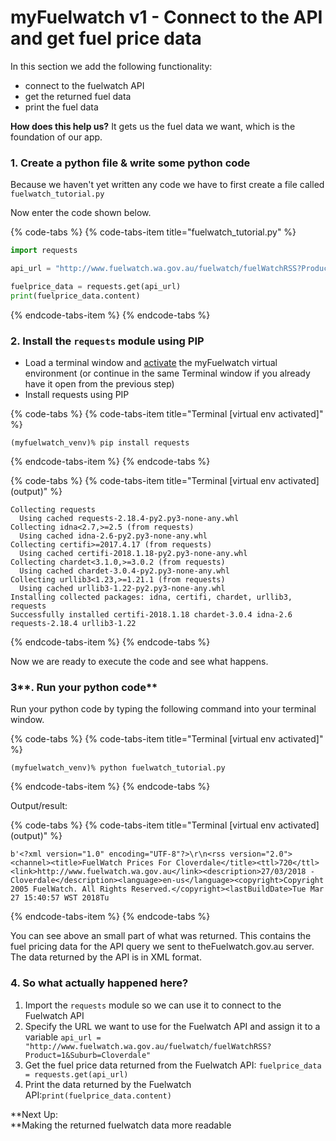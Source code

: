 # myFuelwatch v1 - Connect to the API and get fuel price data

In this section we add the following functionality:

* connect to the fuelwatch API
* get the returned fuel data
* print the fuel data 

**How does this help us?** It gets us the fuel data we want, which is the foundation of our app.

### **1. Create a python file & write some python code**

Because we haven't yet written any code we have to first create a file called `fuelwatch_tutorial.py` 

Now enter the code shown below.

{% code-tabs %}
{% code-tabs-item title="fuelwatch\_tutorial.py" %}
```python
import requests

api_url = "http://www.fuelwatch.wa.gov.au/fuelwatch/fuelWatchRSS?Product=1&Suburb=Cloverdale"

fuelprice_data = requests.get(api_url)
print(fuelprice_data.content)
```
{% endcode-tabs-item %}
{% endcode-tabs %}

### 2. Install the `requests` module using PIP

* Load a terminal window and [activate](myfuelwatch-virtual-environment.md#2.-activate-the-virtualenv) the myFuelwatch virtual environment \(or continue in the same Terminal window if you already have it open from the previous step\)
* Install requests using PIP

{% code-tabs %}
{% code-tabs-item title="Terminal \[virtual env activated\]" %}
```text
(myfuelwatch_venv)% pip install requests
```
{% endcode-tabs-item %}
{% endcode-tabs %}

{% code-tabs %}
{% code-tabs-item title="Terminal \[virtual env activated\] \(output\)" %}
```text
Collecting requests
  Using cached requests-2.18.4-py2.py3-none-any.whl
Collecting idna<2.7,>=2.5 (from requests)
  Using cached idna-2.6-py2.py3-none-any.whl
Collecting certifi>=2017.4.17 (from requests)
  Using cached certifi-2018.1.18-py2.py3-none-any.whl
Collecting chardet<3.1.0,>=3.0.2 (from requests)
  Using cached chardet-3.0.4-py2.py3-none-any.whl
Collecting urllib3<1.23,>=1.21.1 (from requests)
  Using cached urllib3-1.22-py2.py3-none-any.whl
Installing collected packages: idna, certifi, chardet, urllib3, requests
Successfully installed certifi-2018.1.18 chardet-3.0.4 idna-2.6 requests-2.18.4 urllib3-1.22
```
{% endcode-tabs-item %}
{% endcode-tabs %}

Now we are ready to execute the code and see what happens.

### 3**. Run your python code**

 Run your python code by typing the following command into your terminal window.

{% code-tabs %}
{% code-tabs-item title="Terminal \[virtual env activated\]" %}
```text
(myfuelwatch_venv)% python fuelwatch_tutorial.py
```
{% endcode-tabs-item %}
{% endcode-tabs %}

Output/result:

{% code-tabs %}
{% code-tabs-item title="Terminal \[virtual env activated\] \(output\)" %}
```text
b'<?xml version="1.0" encoding="UTF-8"?>\r\n<rss version="2.0"><channel><title>FuelWatch Prices For Cloverdale</title><ttl>720</ttl><link>http://www.fuelwatch.wa.gov.au</link><description>27/03/2018 - Cloverdale</description><language>en-us</language><copyright>Copyright 2005 FuelWatch. All Rights Reserved.</copyright><lastBuildDate>Tue Mar 27 15:40:57 WST 2018Tu
```
{% endcode-tabs-item %}
{% endcode-tabs %}

You can see above an small part of what was returned. This contains the fuel pricing data for the API query we sent to theFuelwatch.gov.au server. The data returned by the API is in XML format.

### 4. **So what actually happened here?**

1. Import the `requests` module so we can use it to connect to the Fuelwatch API
2. Specify the URL we want to use for the Fuelwatch API and assign it to a variable `api_url = "http://www.fuelwatch.wa.gov.au/fuelwatch/fuelWatchRSS?Product=1&Suburb=Cloverdale"`
3. Get the fuel price data returned from the Fuelwatch API: `fuelprice_data = requests.get(api_url)`
4. Print the data returned by the Fuelwatch API:`print(fuelprice_data.content)`

**Next Up:   
**Making the returned fuelwatch data more readable

